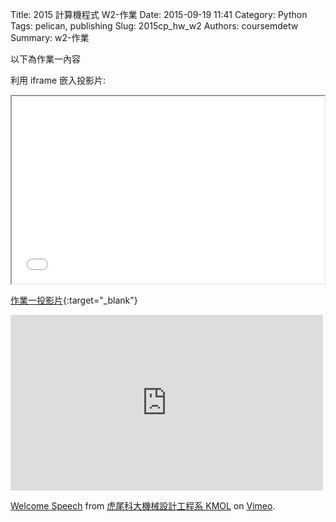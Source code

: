 Title: 2015 計算機程式 W2-作業
Date: 2015-09-19 11:41
Category: Python
Tags: pelican, publishing
Slug: 2015cp_hw_w2
Authors: coursemdetw
Summary: w2-作業

以下為作業一內容

利用 iframe 嵌入投影片:

<iframe src="40423126_cp_w2_p.html" width="500" height="300"></iframe>

[作業一投影片](40423126_cp_w2_p.html){:target="_blank"}

<iframe src="https://player.vimeo.com/video/137724068" width="500" height="281" frameborder="0" webkitallowfullscreen mozallowfullscreen allowfullscreen></iframe> <p><a href="https://vimeo.com/137724068">Welcome Speech</a> from <a href="https://vimeo.com/user24079973">虎尾科大機械設計工程系 KMOL</a> on <a href="https://vimeo.com">Vimeo</a>.</p>
